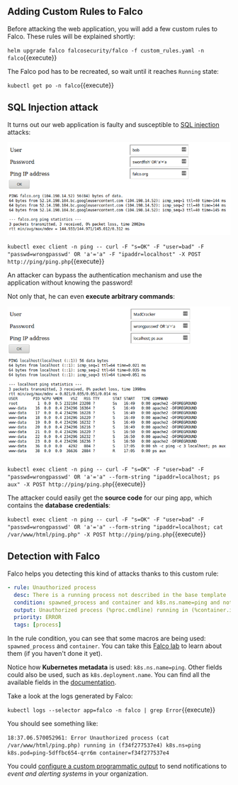 Adding Custom Rules to Falco
----------------------------

Before attacking the web application, you will add a few custom rules to Falco. These rules will be explained shortly:

`helm upgrade falco falcosecurity/falco -f custom_rules.yaml -n falco`{{execute}}

The Falco pod has to be recreated, so wait until it reaches `Running` state:

`kubectl get po -n falco`{{execute}}

SQL Injection attack
--------------------

It turns out our web application is faulty and susceptible to [SQL injection](https://en.wikipedia.org/wiki/SQL_injection) attacks:

![SQL injection](assets/03_sql_injection.png)

`kubectl exec client -n ping -- curl -F "s=OK" -F "user=bad" -F "passwd=wrongpasswd' OR 'a'='a" -F "ipaddr=localhost" -X POST http://ping/ping.php`{{execute}}

An attacker can bypass the authentication mechanism and use the application without knowing the password!

Not only that, he can even **execute arbitrary commands**:

![Arbitrary command](assets/04_arbitrary_command.png)

`kubectl exec client -n ping -- curl -F "s=OK" -F "user=bad" -F "passwd=wrongpasswd' OR 'a'='a" --form-string "ipaddr=localhost; ps aux" -X POST http://ping/ping.php`{{execute}}

The attacker could easily get the **source code** for our ping app, which contains the **database credentials**:

`kubectl exec client -n ping -- curl -F "s=OK" -F "user=bad" -F "passwd=wrongpasswd' OR 'a'='a" --form-string "ipaddr=localhost; cat /var/www/html/ping.php" -X POST http://ping/ping.php`{{execute}}

Detection with Falco
--------------------

Falco helps you detecting this kind of attacks thanks to this custom rule:

```yaml
- rule: Unauthorized process
  desc: There is a running process not described in the base template
  condition: spawned_process and container and k8s.ns.name=ping and not proc.name in (apache2, sh, ping)
  output: Unauthorized process (%proc.cmdline) running in (%container.id)
  priority: ERROR
  tags: [process]
```

In the rule condition, you can see that some macros are being used: `spawned_process` and `container`. You can take this [Falco lab](https://katacoda.com/falco/courses/falco/falco) to learn about them (if you haven't done it yet).

Notice how **Kubernetes metadata** is used: `k8s.ns.name=ping`.
Other fields could also be used, such as `k8s.deployment.name`. You can find all the available fields in the [documentation](https://falco.org/docs/rules/supported-fields/).

Take a look at the logs generated by Falco:

`kubectl logs --selector app=falco -n falco | grep Error`{{execute}}

You should see something like:

`18:37.06.570052961: Error Unauthorized process (cat /var/www/html/ping.php) running in (f34f277537e4) k8s.ns=ping k8s.pod=ping-5dffbc654-qrr6m container=f34f277537e4`

<!-- 18:30:15.598654643: Error Unauthorized process (cat /var/www/html/ping.php) running in (4e77e029f60e) k8s.ns=ping k8s.pod=ping-6558497bf-mp7q8 container=4e77e029f60e -->

You could [configure a custom programmatic output](https://falco.org/docs/alerts/) to send notifications to *event and alerting systems* in your organization.
